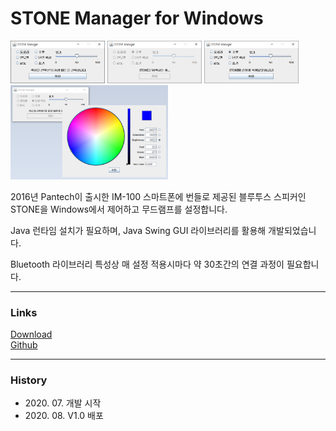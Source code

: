 # STONE Manager for Windows
<div>
<img src="Images/program_main.png" width="30%" height="30%" alt="Screenshot"></img>
<img src="Images/program_run_1.png" width="30%" height="30%" alt="Screenshot"></img>
<img src="Images/program_run_2.png" width="30%" height="30%" alt="Screenshot"></img>
</div>
<img src="Images/program_color.png" width="50%" height="50%" alt="Screenshot"></img>

2016년 Pantech이 출시한 IM-100 스마트폰에 번들로 제공된 블루투스 스피커인 STONE을
Windows에서 제어하고 무드램프를 설정합니다.

Java 런타임 설치가 필요하며, Java Swing GUI 라이브러리를 활용해 개발되었습니다.

Bluetooth 라이브러리 특성상 매 설정 적용시마다 약 30초간의 연결 과정이 필요합니다.

***

### Links
[Download](https://github.com/yymin1022/StoneManager_JAVA/releases)<br/>
[Github](https://github.com/yymin1022/StoneManager_JAVA)

***

### History
* 2020\. 07\. 개발 시작
* 2020\. 08\. V1\.0 배포
